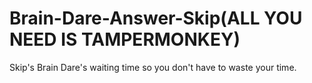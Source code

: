 # Brain-Dare-Answer-Skip(ALL YOU NEED IS TAMPERMONKEY)
Skip's Brain Dare's waiting time so you don't have to waste your time.
